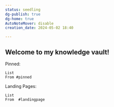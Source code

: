 ```yaml
---
status: seedling
dg-publish: true
dg-home: true
AutoNoteMover: disable
creation_date: 2024-05-02 18:40

---
```


## Welcome to my knowledge vault!

Pinned:
```dataview
List 
From #pinned
```
Landing Pages:
```dataview
List 
From  #landingpage
```

